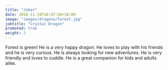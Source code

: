 ```yaml
---
title: "Joker"
date: 2018-11-19T10:47:58+10:00
image: "images/dragons/forest.jpg"
jobtitle: "Crystal Dragon"
promoted: true
weight: 2
---
```


Forest is green! He is a very happy dragon. He loves to play with his friends and he is very curious. He is always looking for new adventures. He is very friendly and loves to cuddle. He is a great companion for kids and adults alike.